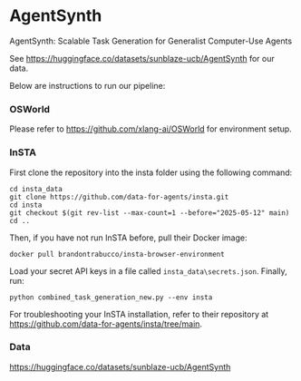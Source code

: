 # AgentSynth
AgentSynth: Scalable Task Generation for Generalist Computer-Use Agents

See https://huggingface.co/datasets/sunblaze-ucb/AgentSynth for our data.

Below are instructions to run our pipeline:

### OSWorld

Please refer to https://github.com/xlang-ai/OSWorld for environment setup.

### InSTA

First clone the repository into the insta folder using the following command:
```
cd insta_data
git clone https://github.com/data-for-agents/insta.git
cd insta
git checkout $(git rev-list --max-count=1 --before="2025-05-12" main)
cd ..
```
Then, if you have not run InSTA before, pull their Docker image:
```
docker pull brandontrabucco/insta-browser-environment
```
Load your secret API keys in a file called `insta_data\secrets.json`. Finally, run:
```
python combined_task_generation_new.py --env insta
```
For troubleshooting your InSTA installation, refer to their repository at https://github.com/data-for-agents/insta/tree/main.


### Data
https://huggingface.co/datasets/sunblaze-ucb/AgentSynth
